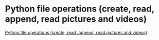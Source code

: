 # Python file operations (create, read, append, read pictures and videos)
[Python file operations (create, read, append, read pictures and videos)](https://aiwithcloud.com/2022/09/16/python_file_operations_create_read_append_read_pictures_and_videos/)